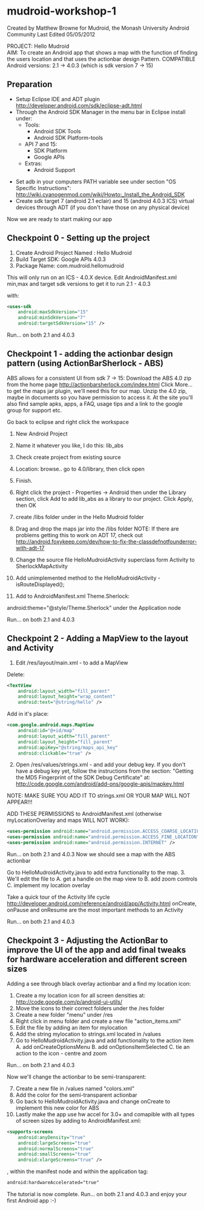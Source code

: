 mudroid-workshop-1
==================
Created by Matthew Browne for Mudroid, the Monash University Android Community
Last Edited 05/05/2012 


PROJECT: Hello Mudroid								
AIM: To create an Android app that shows a map with the function of finding the users location and that uses the actionbar design Pattern.
COMPATIBLE Android versions: 2.1 -> 4.0.3 (which is sdk version 7 -> 15)

Preparation
-----------
* Setup Eclipse IDE and ADT plugin http://developer.android.com/sdk/eclipse-adt.html
* Through the Android SDK Manager in the menu bar in Eclipse install under:
	- Tools:
		- Android SDK Tools
		- Android SDK Platform-tools
	- API 7 and 15:
	 	- SDK Platform
		- Google APIs
	- Extras:
		- Android Support
		
- Set adb in your computers PATH variable see under section "OS Specific Instructions": http://wiki.cyanogenmod.com/wiki/Howto:_Install_the_Android_SDK
- Create sdk target 7 (android 2.1 eclair) and 15 (android 4.0.3 ICS) virtual devices through ADT (if you don't have those on any physical device)

Now we are ready to start making our app

Checkpoint 0 - Setting up the project
-------------------------------------
1. Create Android Project Named : 	Hello Mudroid
2. Build Target SDK: 				Google APIs 4.0.3
3. Package Name:					com.mudroid.hellomudroid

This will only run on an ICS - 4.0.X device.
Edit AndroidManifest.xml min,max and target sdk versions to get it to run 2.1 - 4.0.3

with:

```xml
<uses-sdk
    android:maxSdkVersion="15"
    android:minSdkVersion="7"
    android:targetSdkVersion="15" />
```

Run... on both 2.1 and 4.0.3

Checkpoint 1 - adding the actionbar design pattern (using ActionBarSherlock - ABS)
----------------------------------------------------------------------------------
ABS allows for a consistent UI from sdk 7 -> 15: 
Download the ABS 4.0 zip from the home page http://actionbarsherlock.com/index.html
Click More... to get the maps jar plugin, we'll need this for our map.
Unzip the 4.0 zip, maybe in documents so you have permission to access it.
At the site you'll also find sample apks, apps, a FAQ, usage tips and a link to the google group for support etc.

Go back to eclipse and right click the workspace
1. New Android Project
2. Name it whatever you like, I do this: lib_abs
3. Check create project from existing source
4. Location: browse.. go to 4.0/library, then click open
5. Finish.

6. Right click the project - Properties -> Android then under the Library section, click  Add to add lib_abs as a library to our project. Click Apply, then OK
7. create /libs folder under in the Hello Mudroid folder
8. Drag and drop the maps jar into the /libs folder
	NOTE: If there are problems getting this to work on ADT 17, check out
	http://android.foxykeep.com/dev/how-to-fix-the-classdefnotfounderror-with-adt-17
9. Change the source file HelloMudroidActivity superclass form Activity to SherlockMapActivity
10. Add unimplemented method to the HelloMudroidActivity - isRouteDisplayed();
11. Add to AndroidManifest.xml Theme.Sherlock:

android:theme="@style/Theme.Sherlock" under the Application node

Run... on both 2.1 and 4.0.3

Checkpoint 2 - Adding a MapView to the layout and Activity
----------------------------------------------------------
1. Edit /res/layout/main.xml - to add a MapView

Delete:

```xml
<TextView
    android:layout_width="fill_parent"
    android:layout_height="wrap_content"
    android:text="@string/hello" />
```

Add in it's place:

```xml
<com.google.android.maps.MapView
    android:id="@+id/map"
    android:layout_width="fill_parent"
    android:layout_height="fill_parent"
    android:apiKey="@string/maps_api_key"
    android:clickable="true" />
```

2. Open /res/values/strings.xml - and add your debug key.
	If you don't have a debug key yet, follow the instructions from the section:
	"Getting the MD5 Fingerprint of the SDK Debug Certificate" at:
	http://code.google.com/android/add-ons/google-apis/mapkey.html
	
NOTE: MAKE SURE YOU ADD IT TO strings.xml OR YOUR MAP WILL NOT APPEAR!!!

ADD THESE PERMISSIONS to AndroidManifest.xml (otherwise myLocationOverlay and maps WILL NOT WORK):

```xml
<uses-permission android:name="android.permission.ACCESS_COARSE_LOCATION" />
<uses-permission android:name="android.permission.ACCESS_FINE_LOCATION" />
<uses-permission android:name="android.permission.INTERNET" />
```

Run... on both 2.1 and 4.0.3
Now we should see a map with the ABS actionbar

Go to HelloMudroidActivity.java to add extra functionality to the map.
3. We'll edit the file to
	A. get a handle on the map view to
	B. add zoom controls
	C. implement my location overlay

Take a quick tour of the Activity life cycle
http://developer.android.com/reference/android/app/Activity.html
onCreate, onPause and onResume are the most important methods to an Activity

Run... on both 2.1 and 4.0.3

Checkpoint 3 - Adjusting the ActionBar to improve the UI of the app and add final tweaks for hardware acceleration and different screen sizes
---------------------------------------------------------------------------------------------------------------------------------------------
Adding a see through black overlay actionbar and a find my location icon:

1. Create a my location icon for all screen densities at: http://code.google.com/p/android-ui-utils/
2. Move the icons to their correct folders under the /res folder
3. Create a new folder "menu" under /res
4. Right click in menu folder and create a new file "action_items.xml"
5. Edit the file by adding an item for mylocation
5. Add the string mylocation to strings.xml located in /values
6. Go to HelloMudroidActivity.java and add functionality to the action item
	A. add onCreateOptionsMenu
	B. add onOptionsItemSelected
	C. tie an action to the icon - centre and zoom

Run... on both 2.1 and 4.0.3

Now we'll change the actionbar to be semi-transparent:

7. Create a new file in /values named "colors.xml"
8. Add the color for the semi-transparent actionbar
9. Go back to HelloMudroidActivity.java and change onCreate to implement this new color for ABS
10. Lastly make the app use hw accel for 3.0+ and comapible with all types of screen sizes by adding to AndroidManifest.xml:

```xml
<supports-screens
    android:anyDensity="true"
    android:largeScreens="true"
    android:normalScreens="true"
    android:smallScreens="true"
    android:xlargeScreens="true" />
```

, within the manifest node and within the application tag:

```xml
android:hardwareAccelerated="true"
```

The tutorial is now complete.
Run... on both 2.1 and 4.0.3 and enjoy your first Android app :-)

